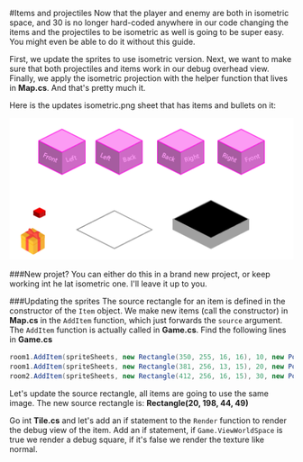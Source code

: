 #Items and projectiles
Now that the player and enemy are both in isometric space, and 30 is no longer hard-coded anywhere in our code changing the items and the projectiles to be isometric as well is going to be super easy. You might even be able to do it without this guide.

First, we update the sprites to use isometric version. Next, we want to make sure that both projectiles and items work in our debug overhead view. Finally, we apply the isometric projection with the helper function that lives in **Map.cs**. And that's pretty much it.

Here is the updates isometric.png sheet that has items and bullets on it:

![ITEMS](Images/isometric_items.png)

###New projet?
You can either do this in a brand new project, or keep working int he lat isometric one. I'll leave it up to you.

###Updating the sprites
The source rectangle for an item is defined in the constructor of the ```Item``` object. We make new items (call the constructor) in **Map.cs** in the ```AddItem``` function, which just forwards the ```source``` argument. The ```AddItem``` function is actually called in **Game.cs**. Find the following lines in **Game.cs**

```cs
room1.AddItem(spriteSheets, new Rectangle(350, 255, 16, 16), 10, new Point(4 * TILE_W + 7, 2 * TILE_H + 7));
room1.AddItem(spriteSheets, new Rectangle(381, 256, 13, 15), 20, new Point(5 * TILE_W + 7, 4 * TILE_H + 7));
room2.AddItem(spriteSheets, new Rectangle(412, 256, 16, 15), 30, new Point(4 * TILE_W + 7, 2 * TILE_H + 7));
```

Let's update the source rectangle, all items are going to use the same image. The new source rectangle is: **Rectangle(20, 198, 44, 49)**

Go int **Tile.cs** and let's add an if statement to the ```Render``` function to render the debug view of the item. Add an if statement, if ```Game.ViewWorldSpace``` is true we render a debug square, if it's false we render the texture like normal.